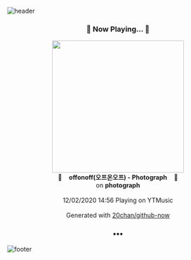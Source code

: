 ![header](https://capsule-render.vercel.app/api?type=wave&height=170&section=header&text=Hi.%20I'm%20SHIFT&fontColor=090707&fontAlignX=45&fontAlignY=65&fontSize=100)

<h3 align="center">🎵 Now Playing... 🎵</h3>
<p align="center">
  <a href="https://music.youtube.com/channel/UCXJNxFmv5DA7OlNFADVOz0g">
    <img width="300" src="https://lh3.googleusercontent.com/9Q69XAZOl8dm1DBE19W8Gb-SneQUI4jdBggWQBKH41tcRZCQq-IvtYFNx7-qcpEw9J5kq67feyiFwn7OtA">
  </a>
  <br>
  🎵&nbsp&nbsp&nbsp <b>offonoff(오프온오프) - Photograph</b> &nbsp&nbsp&nbsp🎵
  <br>
  on <b>photograph</b>
  
  <br />
  <br />
  12/02/2020 14:56 Playing on YTMusic
  <br />
  <br />
  Generated with <a href="https://github.com/20chan/github-now">20chan/github-now</a>
</p>

<h3 align="center">•••</h3>

![footer](https://capsule-render.vercel.app/api?type=wave&height=150&section=footer)
